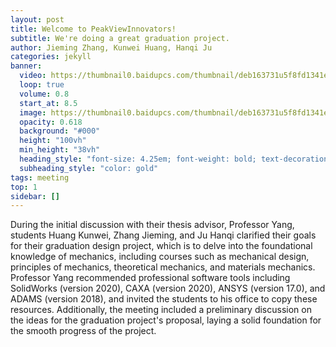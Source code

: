 ```yaml
---
layout: post
title: Welcome to PeakViewInnovators!
subtitle: We're doing a great graduation project.
author: Jieming Zhang, Kunwei Huang, Hanqi Ju
categories: jekyll
banner:
  video: https://thumbnail0.baidupcs.com/thumbnail/deb163731u5f8fd1341eac665f28cbf3?fid=1893106513-250528-525841008087200&time=1726290000&rt=sh&sign=FDTAER-DCb740ccc5511e5e8fedcff06b081203-FAhMbuAETdwSue8skM2IR5cNsyk%3D&expires=8h&chkv=0&chkbd=0&chkpc=&dp-logid=209453332767879480&dp-callid=0&file_type=0&size=c710_u400&quality=100&vuk=-&ft=video](https://res.cloudinary.com/dcmukymz2/image/upload/v1726414117/sgzzhxnipwf18feo2huk.jpg)
  loop: true
  volume: 0.8
  start_at: 8.5
  image: https://thumbnail0.baidupcs.com/thumbnail/deb163731u5f8fd1341eac665f28cbf3?fid=1893106513-250528-525841008087200&time=1726290000&rt=sh&sign=FDTAER-DCb740ccc5511e5e8fedcff06b081203-FAhMbuAETdwSue8skM2IR5cNsyk%3D&expires=8h&chkv=0&chkbd=0&chkpc=&dp-logid=209453332767879480&dp-callid=0&file_type=0&size=c710_u400&quality=100&vuk=-&ft=video](https://res.cloudinary.com/dcmukymz2/image/upload/v1726414117/sgzzhxnipwf18feo2huk.jpg)
  opacity: 0.618
  background: "#000"
  height: "100vh"
  min_height: "38vh"
  heading_style: "font-size: 4.25em; font-weight: bold; text-decoration: underline"
  subheading_style: "color: gold"
tags: meeting
top: 1
sidebar: []
---
```


During the initial discussion with their thesis advisor, Professor Yang, students Huang Kunwei, Zhang Jieming, and Ju Hanqi clarified their goals for their graduation design project, which is to delve into the foundational knowledge of mechanics, including courses such as mechanical design, principles of mechanics, theoretical mechanics, and materials mechanics. Professor Yang recommended professional software tools including SolidWorks (version 2020), CAXA (version 2020), ANSYS (version 17.0), and ADAMS (version 2018), and invited the students to his office to copy these resources. Additionally, the meeting included a preliminary discussion on the ideas for the graduation project's proposal, laying a solid foundation for the smooth progress of the project.
```
